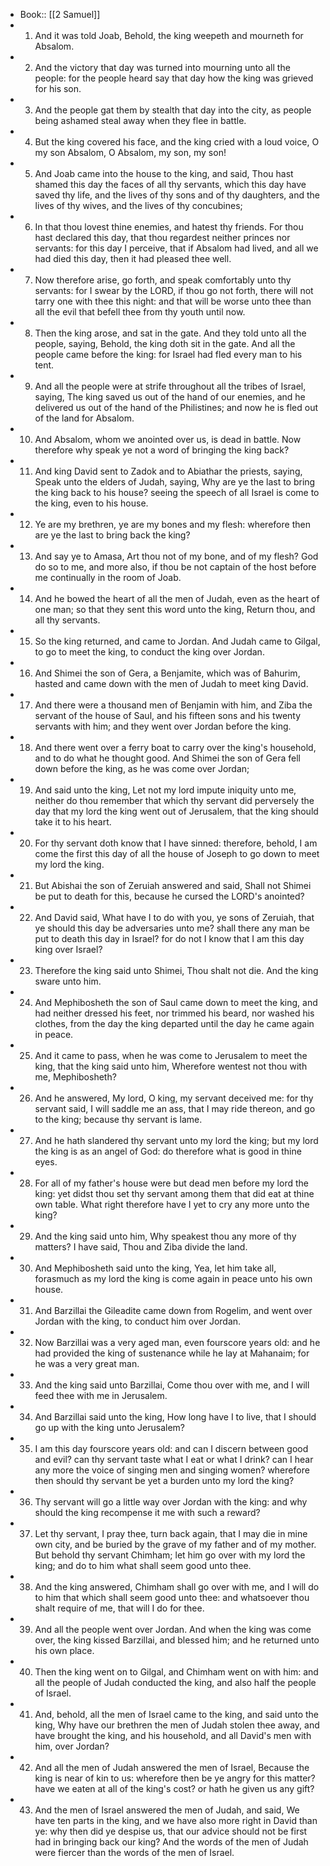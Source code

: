 - Book:: [[2 Samuel]]
- 1. And it was told Joab, Behold, the king weepeth and mourneth for Absalom.
- 2. And the victory that day was turned into mourning unto all the people: for the people heard say that day how the king was grieved for his son.
- 3. And the people gat them by stealth that day into the city, as people being ashamed steal away when they flee in battle.
- 4. But the king covered his face, and the king cried with a loud voice, O my son Absalom, O Absalom, my son, my son!
- 5. And Joab came into the house to the king, and said, Thou hast shamed this day the faces of all thy servants, which this day have saved thy life, and the lives of thy sons and of thy daughters, and the lives of thy wives, and the lives of thy concubines;
- 6. In that thou lovest thine enemies, and hatest thy friends. For thou hast declared this day, that thou regardest neither princes nor servants: for this day I perceive, that if Absalom had lived, and all we had died this day, then it had pleased thee well.
- 7. Now therefore arise, go forth, and speak comfortably unto thy servants: for I swear by the LORD, if thou go not forth, there will not tarry one with thee this night: and that will be worse unto thee than all the evil that befell thee from thy youth until now.
- 8. Then the king arose, and sat in the gate. And they told unto all the people, saying, Behold, the king doth sit in the gate. And all the people came before the king: for Israel had fled every man to his tent.
- 9. And all the people were at strife throughout all the tribes of Israel, saying, The king saved us out of the hand of our enemies, and he delivered us out of the hand of the Philistines; and now he is fled out of the land for Absalom.
- 10. And Absalom, whom we anointed over us, is dead in battle. Now therefore why speak ye not a word of bringing the king back?
- 11. And king David sent to Zadok and to Abiathar the priests, saying, Speak unto the elders of Judah, saying, Why are ye the last to bring the king back to his house? seeing the speech of all Israel is come to the king, even to his house.
- 12. Ye are my brethren, ye are my bones and my flesh: wherefore then are ye the last to bring back the king?
- 13. And say ye to Amasa, Art thou not of my bone, and of my flesh? God do so to me, and more also, if thou be not captain of the host before me continually in the room of Joab.
- 14. And he bowed the heart of all the men of Judah, even as the heart of one man; so that they sent this word unto the king, Return thou, and all thy servants.
- 15. So the king returned, and came to Jordan. And Judah came to Gilgal, to go to meet the king, to conduct the king over Jordan.
- 16. And Shimei the son of Gera, a Benjamite, which was of Bahurim, hasted and came down with the men of Judah to meet king David.
- 17. And there were a thousand men of Benjamin with him, and Ziba the servant of the house of Saul, and his fifteen sons and his twenty servants with him; and they went over Jordan before the king.
- 18. And there went over a ferry boat to carry over the king's household, and to do what he thought good. And Shimei the son of Gera fell down before the king, as he was come over Jordan;
- 19. And said unto the king, Let not my lord impute iniquity unto me, neither do thou remember that which thy servant did perversely the day that my lord the king went out of Jerusalem, that the king should take it to his heart.
- 20. For thy servant doth know that I have sinned: therefore, behold, I am come the first this day of all the house of Joseph to go down to meet my lord the king.
- 21. But Abishai the son of Zeruiah answered and said, Shall not Shimei be put to death for this, because he cursed the LORD's anointed?
- 22. And David said, What have I to do with you, ye sons of Zeruiah, that ye should this day be adversaries unto me? shall there any man be put to death this day in Israel? for do not I know that I am this day king over Israel?
- 23. Therefore the king said unto Shimei, Thou shalt not die. And the king sware unto him.
- 24. And Mephibosheth the son of Saul came down to meet the king, and had neither dressed his feet, nor trimmed his beard, nor washed his clothes, from the day the king departed until the day he came again in peace.
- 25. And it came to pass, when he was come to Jerusalem to meet the king, that the king said unto him, Wherefore wentest not thou with me, Mephibosheth?
- 26. And he answered, My lord, O king, my servant deceived me: for thy servant said, I will saddle me an ass, that I may ride thereon, and go to the king; because thy servant is lame.
- 27. And he hath slandered thy servant unto my lord the king; but my lord the king is as an angel of God: do therefore what is good in thine eyes.
- 28. For all of my father's house were but dead men before my lord the king: yet didst thou set thy servant among them that did eat at thine own table. What right therefore have I yet to cry any more unto the king?
- 29. And the king said unto him, Why speakest thou any more of thy matters? I have said, Thou and Ziba divide the land.
- 30. And Mephibosheth said unto the king, Yea, let him take all, forasmuch as my lord the king is come again in peace unto his own house.
- 31. And Barzillai the Gileadite came down from Rogelim, and went over Jordan with the king, to conduct him over Jordan.
- 32. Now Barzillai was a very aged man, even fourscore years old: and he had provided the king of sustenance while he lay at Mahanaim; for he was a very great man.
- 33. And the king said unto Barzillai, Come thou over with me, and I will feed thee with me in Jerusalem.
- 34. And Barzillai said unto the king, How long have I to live, that I should go up with the king unto Jerusalem?
- 35. I am this day fourscore years old: and can I discern between good and evil? can thy servant taste what I eat or what I drink? can I hear any more the voice of singing men and singing women? wherefore then should thy servant be yet a burden unto my lord the king?
- 36. Thy servant will go a little way over Jordan with the king: and why should the king recompense it me with such a reward?
- 37. Let thy servant, I pray thee, turn back again, that I may die in mine own city, and be buried by the grave of my father and of my mother. But behold thy servant Chimham; let him go over with my lord the king; and do to him what shall seem good unto thee.
- 38. And the king answered, Chimham shall go over with me, and I will do to him that which shall seem good unto thee: and whatsoever thou shalt require of me, that will I do for thee.
- 39. And all the people went over Jordan. And when the king was come over, the king kissed Barzillai, and blessed him; and he returned unto his own place.
- 40. Then the king went on to Gilgal, and Chimham went on with him: and all the people of Judah conducted the king, and also half the people of Israel.
- 41. And, behold, all the men of Israel came to the king, and said unto the king, Why have our brethren the men of Judah stolen thee away, and have brought the king, and his household, and all David's men with him, over Jordan?
- 42. And all the men of Judah answered the men of Israel, Because the king is near of kin to us: wherefore then be ye angry for this matter? have we eaten at all of the king's cost? or hath he given us any gift?
- 43. And the men of Israel answered the men of Judah, and said, We have ten parts in the king, and we have also more right in David than ye: why then did ye despise us, that our advice should not be first had in bringing back our king? And the words of the men of Judah were fiercer than the words of the men of Israel.
